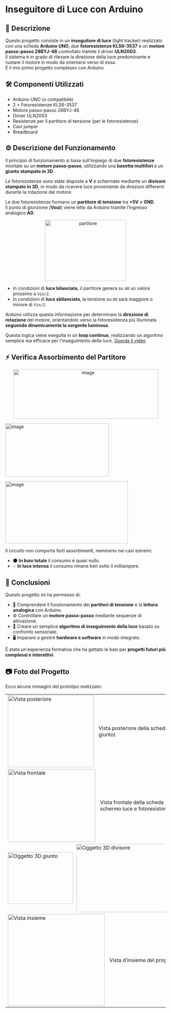 
# Inseguitore di Luce con Arduino

## 📖 Descrizione
Questo progetto consiste in un **inseguitore di luce** (light tracker) realizzato con una scheda **Arduino UNO**, due **fotoresistenze KLS6-3537** e un **motore passo-passo 28BYJ-48** controllato tramite il driver **ULN2003**.  
Il sistema è in grado di rilevare la direzione della luce predominante e ruotare il motore in modo da orientarsi verso di essa.  
È il mio primo progetto complesso con Arduino

## 🛠️ Componenti Utilizzati
- Arduino UNO (o compatibile)
- 2 × Fotoresistenze KLS6-3537
- Motore passo-passo 28BYJ-48
- Driver ULN2003
- Resistenze per il partitore di tensione (per le fotoresistenze)
- Cavi jumper
- Breadboard

## ⚙️ Descrizione del Funzionamento

Il principio di funzionamento si basa sull’impiego di due **fotoresistenze** montate su un **motore passo-passo**, utilizzando una **basetta multifori** e un **giunto stampato in 3D**.  

Le fotoresistenze sono state disposte a **V** e schermate mediante un **divisore stampato in 3D**, in modo da ricevere luce proveniente da direzioni differenti durante la rotazione del motore.

Le due fotoresistenze formano un **partitore di tensione** tra **+5V** e **GND**.  
Il punto di giunzione (**Vout**) viene letto da Arduino tramite l’ingresso analogico **A0**.
<p align="center">
<img width="255" height="191" alt="partitore" src="https://github.com/user-attachments/assets/7444ee65-0464-425b-ae45-3ac79e9d9251" />
</p>

- In condizioni di **luce bilanciata**, il partitore genera su `A0` un valore prossimo a `Vin/2`.
- In condizioni di **luce sbilanciata**, la tensione su `A0` sarà maggiore o minore di `Vin/2`.

Arduino utilizza questa informazione per determinare la **direzione di rotazione** del motore, orientandolo verso la fotoresistenza più illuminata **seguendo dinamicamente la sorgente luminosa**.

Questa logica viene eseguita in un **loop continuo**, realizzando un algoritmo semplice ma efficace per l'inseguimento della luce. 
[Guarda il video](./Video.mp4)


## ⚡ Verifica Assorbimento del Partitore
<p align="center">
<img width="455" height="155" alt="image" src="https://github.com/user-attachments/assets/14bdcc3f-c351-4b0f-a9b9-4ab09f966c50" /></p>
<p >
<img width="325" height="167" alt="image" src="https://github.com/user-attachments/assets/9ed357fd-2322-4e6c-ac75-1b7a3b5dc0b4" /></p>
<p >
<img width="385" height="195" alt="image" src="https://github.com/user-attachments/assets/af409b77-f818-4c3a-9a02-a9427507c3a7" /></p>

Il circuito non comporta forti assorbimenti, nemmeno nei casi estremi:
- 🌑 **In buio totale** il consumo è quasi nullo.  
- 💡 **In luce intensa** il consumo rimane ben sotto il milliampere.

## 📝 Conclusioni

Questo progetto mi ha permesso di:
- 🔧 Comprendere il funzionamento dei **partitori di tensione** e la **lettura analogica** con Arduino.  
- ⚙️ Controllare un **motore passo-passo** mediante sequenze di attivazione.  
- 🔦 Creare un semplice **algoritmo di inseguimento della luce** basato su confronto sensoriale.  
- 🖥️ Imparare a gestire **hardware e software** in modo integrato.  

È stata un'esperienza formativa che ha gettato le basi per **progetti futuri più complessi e interattivi**.
## 📷 Foto del Progetto

Ecco alcune immagini del prototipo realizzato:

<table>
  <tr>
    <td style="display: flex; align-items: center;">
      <img width="270" height="225" alt="Vista posteriore" src="https://github.com/user-attachments/assets/a7d3a069-446a-4e7b-b8d0-d74ae533baeb" />
      <span style="margin-left: 15px;">Vista posteriore della scheda (dettaglio giunto)</span>
    </td>
  </tr>
  <tr>
    <td style="display: flex; align-items: center;">
      <img width="275" height="228" alt="Vista frontale" src="https://github.com/user-attachments/assets/568d19d8-e2c2-4633-a6ca-656f21a9614a" />
      <span style="margin-left: 15px;">Vista frontale della scheda (dettaglio schermo luce e fotoresistori)</span>
    </td>
  </tr>
  <tr>
    <td style="display: flex; align-items: center;">
      <img width="205" height="162" alt="Oggetto 3D giunto" src="https://github.com/user-attachments/assets/8d88cbd6-d7a8-44a4-89e1-5c41949986ea" />
      <img width="293" height="214" alt="Oggetto 3D divisore" src="https://github.com/user-attachments/assets/9cc6b3d7-0489-4f14-a7b0-1f2a4e9f1638" style="margin-left: 10px;" />
      <span style="margin-left: 15px;">Oggetti stampati in 3D (giunto e divisore luce)</span>
    </td>
  </tr>
  <tr>
    <td style="display: flex; align-items: center;">
      <img width="304" height="287" alt="Vista insieme" src="https://github.com/user-attachments/assets/c44173a8-3c0a-4db9-8f5a-285d5dc74179" />
      <span style="margin-left: 15px;">Vista d’insieme del progetto</span>
    </td>
  </tr>
</table>
